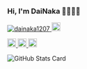 ### Hi, I'm DaiNaka ✋🏻👨🏻

<p align="left">
  <!-- GitHub -->
  <a href="https://github.com/dainaka1207/dainaka1207/">
    <img src="https://komarev.com/ghpvc/?username=dainaka1207" alt="dainaka1207" />
  </a>
  <!-- Twitter -->
  <a href="http://twitter.com/wxfpk432">
    <img height="20" src="https://img.shields.io/twitter/follow/wxfpk432?label=Twitter&logo=twitter&style=flat" />
  </a>
  <!-- GitHub -->
  <!-- <a href="https://github.com/dainaka1207">
    <img height="20" src="https://img.shields.io/github/followers/dainaka1207?label=follow&logo=github&style=flat" />
  </a> -->
</p>
<p align="left">
  <!-- Zenn -->
  <a href="https://zenn.dev/dainaka">
    <img height="20" src="https://zenn.badge.nikaera.com/s/dainaka/likes" />
  </a>
  <a href="https://zenn.dev/dainaka">
    <img height="20" src="https://zenn.badge.nikaera.com/s/dainaka/followers" />
  </a>
  <a href="https://zenn.dev/dainaka">
    <img height="20" src="https://zenn.badge.nikaera.com/s/dainaka/articles" />
  </a>
</p>

![GitHub Stats Card](https://github-readme-stats.vercel.app/api?username=dainaka1207)

<!--
**DaiNaka1207/DaiNaka1207** is a ✨ _special_ ✨ repository because its `README.md` (this file) appears on your GitHub profile.

Here are some ideas to get you started:

- 🔭 I’m currently working on ...
- 🌱 I’m currently learning ...
- 👯 I’m looking to collaborate on ...
- 🤔 I’m looking for help with ...
- 💬 Ask me about ...
- 📫 How to reach me: ...
- 😄 Pronouns: ...
- ⚡ Fun fact: ...
-->
